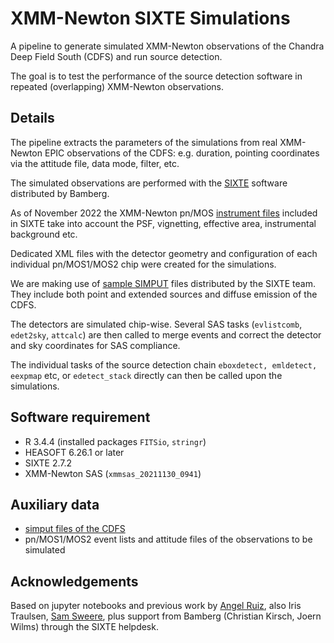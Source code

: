 # XMM-Newton SIXTE Simulations

A pipeline to generate simulated XMM-Newton observations of the Chandra Deep Field South (CDFS) and run source detection.

The goal is to test the performance of the source detection software in repeated (overlapping) XMM-Newton observations.

## Details

The pipeline extracts the parameters of the simulations from real XMM-Newton EPIC observations of the CDFS: e.g. duration, pointing coordinates via the attitude file, data mode, filter, etc.

The simulated observations are performed with the [SIXTE](https://www.sternwarte.uni-erlangen.de/sixte) software distributed by Bamberg.

As of November 2022 the XMM-Newton pn/MOS [instrument files](https://www.sternwarte.uni-erlangen.de/~sixte/downloads/sixte/instruments/instruments_xmm-1.2.1.tar.gz) included in SIXTE take into account the PSF, vignetting, effective area, instrumental background etc.

Dedicated XML files with the detector geometry and configuration of each individual pn/MOS1/MOS2 chip were created for the simulations.

We are making use of [sample SIMPUT](https://www.sternwarte.uni-erlangen.de/~sixte/simput/CDFS_combined_simput.tgz) files distributed by the SIXTE team. They include both point and extended sources and diffuse emission of the CDFS.

The detectors are simulated chip-wise. Several SAS tasks (`evlistcomb`, `edet2sky`, `attcalc`) are then called to merge events and correct the detector and sky coordinates for SAS compliance.

The individual tasks of the source detection chain `eboxdetect, emldetect, eexpmap` etc, or `edetect_stack` directly can then be called upon the simulations.

## Software requirement
- R 3.4.4 (installed packages `FITSio`, `stringr`)
- HEASOFT 6.26.1 or later
- SIXTE 2.7.2
- XMM-Newton SAS (`xmmsas_20211130_0941`)

## Auxiliary data
- [simput files of the CDFS](https://www.sternwarte.uni-erlangen.de/~sixte/simput/CDFS_combined_simput.tgz)
- pn/MOS1/MOS2 event lists and attitude files of the observations to be simulated

## Acknowledgements

Based on jupyter notebooks and previous work by [Angel Ruiz](https://github.com/ruizca/sixtexmm), also Iris Traulsen, [Sam Sweere](https://github.com/SamSweere/xmm-epicpn-simulator), plus support from Bamberg (Christian Kirsch, Joern Wilms) through the SIXTE helpdesk.

